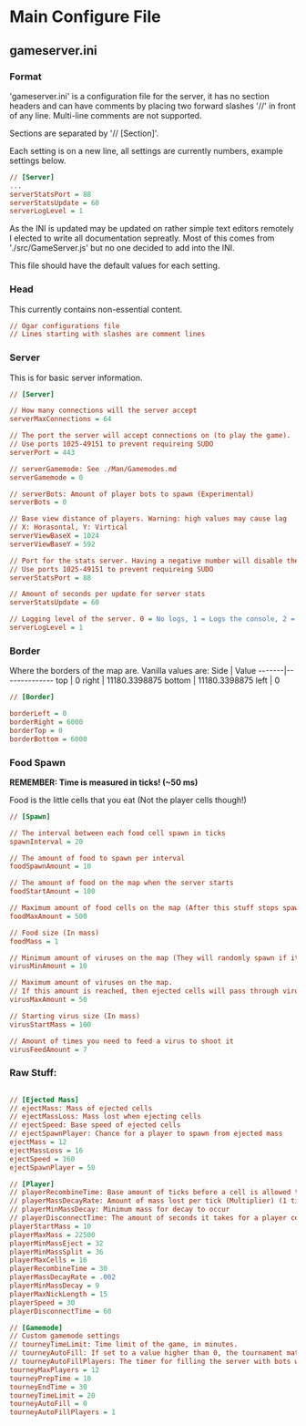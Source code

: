# Main Configure File
## gameserver.ini
### Format
'gameserver.ini' is a configuration file for the server, it has no section headers and can have comments by placing two forward slashes '//' in front of any line. Multi-line comments are not supported.

Sections are separated by '// [Section]'.

Each setting is on a new line, all settings are currently numbers, example settings below.
```ini
// [Server]
...
serverStatsPort = 88
serverStatsUpdate = 60
serverLogLevel = 1
```

As the INI is updated may be updated on rather simple text editors remotely I elected to write all documentation sepreatly.
Most of this comes from './src/GameServer.js' but no one decided to add into the INI.

This file should have the default values for each setting.

### Head
This currently contains non-essential content.
```ini
// Ogar configurations file
// Lines starting with slashes are comment lines
```

### Server
This is for basic server information.
```ini
// [Server]

// How many connections will the server accept
serverMaxConnections = 64

// The port the server will accept connections on (to play the game).
// Use ports 1025-49151 to prevent requireing SUDO
serverPort = 443

// serverGamemode: See ./Man/Gamemodes.md
serverGamemode = 0

// serverBots: Amount of player bots to spawn (Experimental)
serverBots = 0

// Base view distance of players. Warning: high values may cause lag
// X: Horasontal, Y: Virtical
serverViewBaseX = 1024
serverViewBaseY = 592

// Port for the stats server. Having a negative number will disable the stats server.
// Use ports 1025-49151 to prevent requireing SUDO
serverStatsPort = 88

// Amount of seconds per update for server stats
serverStatsUpdate = 60

// Logging level of the server. 0 = No logs, 1 = Logs the console, 2 = Logs console and ip connections
serverLogLevel = 1
```

### Border

Where the borders of the map are.
Vanilla values are:
Side   | Value
-------|--------------
top    | 0
right  | 11180.3398875
bottom | 11180.3398875
left   | 0

```ini
// [Border]

borderLeft = 0
borderRight = 6000
borderTop = 0
borderBottom = 6000
```

### Food Spawn
**REMEMBER: Time is measured in ticks! (~50 ms)**

Food is the little cells that you eat (Not the player cells though!)

```ini
// [Spawn]

// The interval between each food cell spawn in ticks
spawnInterval = 20

// The amount of food to spawn per interval
foodSpawnAmount = 10

// The amount of food on the map when the server starts
foodStartAmount = 100

// Maximum amount of food cells on the map (After this stuff stops spawning)
foodMaxAmount = 500

// Food size (In mass)
foodMass = 1

// Minimum amount of viruses on the map (They will randomly spawn if it goes below this number)
virusMinAmount = 10

// Maximum amount of viruses on the map.
// If this amount is reached, then ejected cells will pass through viruses.
virusMaxAmount = 50

// Starting virus size (In mass)
virusStartMass = 100

// Amount of times you need to feed a virus to shoot it
virusFeedAmount = 7
```

### Raw Stuff:
```ini

// [Ejected Mass]
// ejectMass: Mass of ejected cells
// ejectMassLoss: Mass lost when ejecting cells
// ejectSpeed: Base speed of ejected cells
// ejectSpawnPlayer: Chance for a player to spawn from ejected mass
ejectMass = 12
ejectMassLoss = 16
ejectSpeed = 160
ejectSpawnPlayer = 50

// [Player]
// playerRecombineTime: Base amount of ticks before a cell is allowed to recombine (1 tick = 1000 milliseconds)
// playerMassDecayRate: Amount of mass lost per tick (Multiplier) (1 tick = 1000 milliseconds)
// playerMinMassDecay: Minimum mass for decay to occur
// playerDisconnectTime: The amount of seconds it takes for a player cell to be removed after disconnection (If set to -1, cells are never removed)
playerStartMass = 10
playerMaxMass = 22500
playerMinMassEject = 32
playerMinMassSplit = 36
playerMaxCells = 16
playerRecombineTime = 30
playerMassDecayRate = .002
playerMinMassDecay = 9
playerMaxNickLength = 15
playerSpeed = 30
playerDisconnectTime = 60

// [Gamemode]
// Custom gamemode settings
// tourneyTimeLimit: Time limit of the game, in minutes.
// tourneyAutoFill: If set to a value higher than 0, the tournament match will automatically fill up with bots after value seconds
// tourneyAutoFillPlayers: The timer for filling the server with bots will not count down unless there is this amount of real players
tourneyMaxPlayers = 12
tourneyPrepTime = 10
tourneyEndTime = 30
tourneyTimeLimit = 20
tourneyAutoFill = 0
tourneyAutoFillPlayers = 1
```
